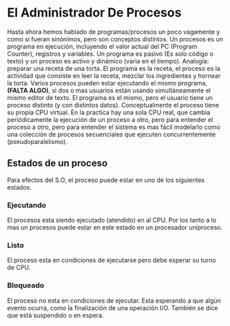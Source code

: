 # El Administrador De Procesos
Hasta ahora hemos hablado de programas/procesos un poco vagamente y como si
fueran sinónimos, pero son conceptos distintos. Un procesos es un programa en
ejecución, incluyendo el valor actual del PC (Program Counter), registros y
variables. Un programa es pasivo (Es solo código o texto) y un proceso es
activo y dinámico (varia en el tiempo). Analogía: preparar una receta de una
torta. El programa es la receta, el proceso es la actividad que consiste en
leer la receta, mezclar los ingredientes y hornear la torta. Varios procesos
pueden estar ejecutando el mismo programa, __(FALTA ALGO)__, si dos o mas
usuarios están usando simultáneamente el mismo editor de texto. El programa es
el mismo, pero el usuario tiene un proceso distinto (y con distintos datos).
Conceptualmente el proceso tiene su propia CPU virtual. En la practica hay
una sola CPU real, que cambia periódicamente la ejecución de un proceso a
otro, pero para entender el proceso a otro, pero para entender el sistema es
mas fácil modelarlo como una colección de procesos secuenciales que ejecuten
concurrentemente (pseudoparalelismo).

## Estados de un proceso
Para efectos del S.O, el proceso puede estar en uno de los siguientes estados.

### Ejecutando
El procesos esta siendo ejecutado (atendido) en al CPU. Por los tanto a lo
mas un procesos puede estar en este estado en un procesador uniproceso.

### Listo
El proceso esta en condiciones de ejecutarse pero debe esperar su turno de
CPU.

### Bloqueado
El proceso no esta en condiciones de ejecutar. Esta esperando a que algún
evento ocurra, como la finalización de una operación I/O. También se dice que
está suspendido o en espera.
